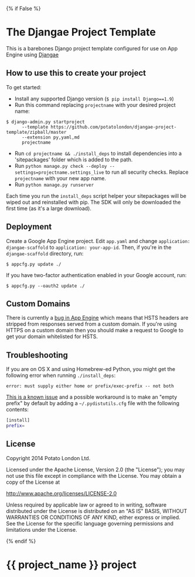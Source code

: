 {% if False %}
# The Djangae Project Template

This is a barebones Django project template configured for use on App Engine using [Djangae](https://github.com/potatolondon/djangae)


## How to use this to create your project

To get started:

- Install any supported Django version (`$ pip install Django==1.9`)
- Run this command replacing `projectname` with your desired project name:

```
$ django-admin.py startproject 
      --template https://github.com/potatolondon/djangae-project-template/zipball/master 
      --extension py,yaml,md 
      projectname
```
      
- Run `cd projectname && ./install_deps` to install dependencies into a 'sitepackages' folder which is added to the path. 
- Run `python manage.py check --deploy --settings=projectname.settings_live` to run all security checks. Replace `projectname` with your new app name.
- Run `python manage.py runserver`

Each time you run the `install_deps` script helper your sitepackages will be wiped out and reinstalled with pip. The SDK will only be downloaded the first time (as it's a large download).

## Deployment

Create a Google App Engine project. Edit `app.yaml` and change `application: djangae-scaffold` to `application: your-app-id`. Then, if you're in the `djangae-scaffold` directory, run:

    $ appcfg.py update ./

If you have two-factor authentication enabled in your Google account, run:

    $ appcfg.py --oauth2 update ./

## Custom Domains

There is currently a [bug in App Engine](https://code.google.com/p/googleappengine/issues/detail?id=7427) which means that HSTS headers are stripped from responses served from a custom domain.  If you're using HTTPS on a custom domain then you should make a request to Google to get your domain whitelisted for HSTS.

## Troubleshooting

If you are on OS X and using Homebrew-ed Python, you might get the following error when running `./install_deps`:

    error: must supply either home or prefix/exec-prefix -- not both

[This is a known issue](https://github.com/Homebrew/homebrew/blob/master/share/doc/homebrew/Homebrew-and-Python.md#note-on-pip-install---user) and a possible workaround is to make an "empty prefix" by default by adding a `~/.pydistutils.cfg` file with the following contents:

```bash
[install]
prefix=
```

## License 

Copyright 2014 Potato London Ltd.

Licensed under the Apache License, Version 2.0 (the "License");
you may not use this file except in compliance with the License.
You may obtain a copy of the License at

  http://www.apache.org/licenses/LICENSE-2.0

Unless required by applicable law or agreed to in writing, software
distributed under the License is distributed on an "AS IS" BASIS,
WITHOUT WARRANTIES OR CONDITIONS OF ANY KIND, either express or implied.
See the License for the specific language governing permissions and
limitations under the License.

{% endif %}

# {{ project_name }} project
